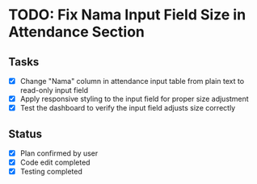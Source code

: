 # TODO: Fix Nama Input Field Size in Attendance Section

## Tasks
- [x] Change "Nama" column in attendance input table from plain text to read-only input field
- [x] Apply responsive styling to the input field for proper size adjustment
- [x] Test the dashboard to verify the input field adjusts size correctly

## Status
- [x] Plan confirmed by user
- [x] Code edit completed
- [x] Testing completed

